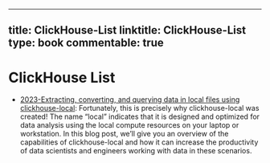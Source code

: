
---
title: ClickHouse-List
linktitle: ClickHouse-List
type: book
commentable: true
---

# ClickHouse List

- [2023-Extracting, converting, and querying data in local files using clickhouse-local](https://clickhouse.com/blog/extracting-converting-querying-local-files-with-sql-clickhouse-local): Fortunately, this is precisely why clickhouse-local was created! The name “local” indicates that it is designed and optimized for data analysis using the local compute resources on your laptop or workstation. In this blog post, we’ll give you an overview of the capabilities of clickhouse-local and how it can increase the productivity of data scientists and engineers working with data in these scenarios.

    